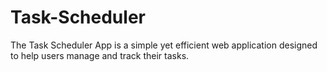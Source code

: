 # Task-Scheduler
The Task Scheduler App is a simple yet efficient web application designed to help users manage and track their tasks. 
